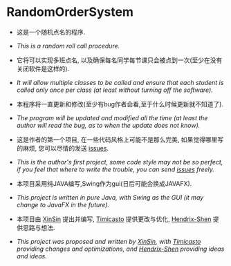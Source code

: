 # RandomOrderSystem

- 这是一个随机点名的程序.

- <i>This is a random roll call procedure.</i>

- 它将可以实现多班点名, 以及确保每名同学每节课只会被点到一次(至少在没有关闭软件是这样的).

- <i>It will allow multiple classes to be called and ensure that each student is called only once per class (at least without turning off the software).</i>

- 本程序将一直更新和修改(至少有bug作者会看,至于什么时候更新就不知道了).</i>

- <i>The program will be updated and modified all the time (at least the author will read the bug, as to when the update does not know).</i>

- 这是作者的第一个项目, 在一些代码风格上可能不是那么完美, 如果觉得哪里写的麻烦, 您可以尽情的发送 [issues](https://github.com/XinSin-top/RandomOrderSystem/issues).

- <i>This is the author's first project, some code style may not be so perfect, if you feel that where to write the trouble, you can send [issues](https://github.com/XinSin-top/RandomOrderSystem/issues) freely.</i>

- 本项目采用纯JAVA编写,Swing作为gui(日后可能会换成JAVAFX).

- <i>This project is written in pure Java, with Swing as the GUI (it may change to JavaFX in the future).</i>

- 本项目由 [XinSin](https://github.com/XinSin-top) 提出并编写, [Timicasto](https://github.com/Timicasto) 提供更改与优化, [Hendrix-Shen](https://github.com/Hendrix-Shen) 提供思路与想法.

- <i>This project was proposed and written by [XinSin](https://github.com/XinSin-top), with [Timicasto](https://github.com/Timicasto) providing changes and optimizations, and [Hendrix-Shen](https://github.com/Hendrix-Shen) providing ideas and ideas.</i>
